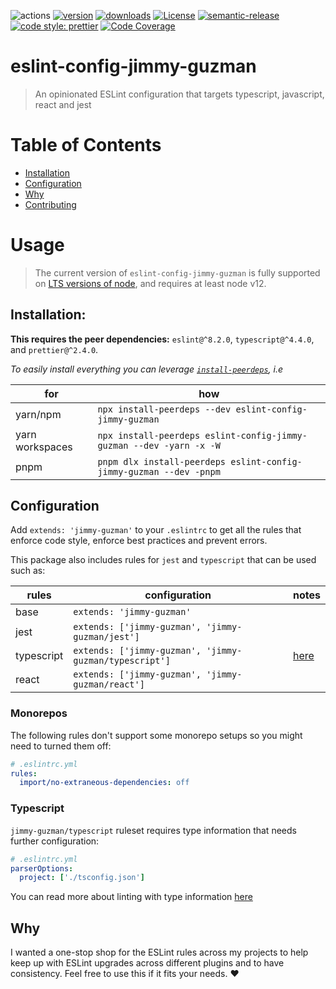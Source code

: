 ![actions][actions-badge]
[![version][version-badge]][package] [![downloads][downloads-badge]][npmtrends]
[![License][license-badge]][license]
[![semantic-release][semantic-release-badge]][semantic-release]
[![code style: prettier][prettier-badge]][prettier]
[![Code Coverage][coverage-badge]][coverage]

# eslint-config-jimmy-guzman

> An opinionated ESLint configuration that targets typescript, javascript, react and jest

# Table of Contents

- [Installation](#installation)
- [Configuration](#configuration)
- [Why](#why)
- [Contributing](./CONTRIBUTING.md)

# Usage

> The current version of `eslint-config-jimmy-guzman` is fully supported on [LTS versions of node][node-lts-versions], and requires at least node v12.

## Installation:

**This requires the peer dependencies:** `eslint@^8.2.0`, `typescript@^4.4.0`, and `prettier@^2.4.0`.

_To easily install everything you can leverage [`install-peerdeps`][install-peerdeps], i.e_

| for             | how                                                                 |
| --------------- | ------------------------------------------------------------------- |
| yarn/npm        | `npx install-peerdeps --dev eslint-config-jimmy-guzman`             |
| yarn workspaces | `npx install-peerdeps eslint-config-jimmy-guzman --dev -yarn -x -W` |
| pnpm            | `pnpm dlx install-peerdeps eslint-config-jimmy-guzman --dev -pnpm`  |

## Configuration

Add `extends: 'jimmy-guzman'` to your `.eslintrc` to get all the rules that enforce code style, enforce best practices and prevent errors.

This package also includes rules for `jest` and `typescript` that can be used such as:

| rules      | configuration                                          | notes               |
| ---------- | ------------------------------------------------------ | ------------------- |
| base       | `extends: 'jimmy-guzman'`                              |                     |
| jest       | `extends: ['jimmy-guzman', 'jimmy-guzman/jest']`       |                     |
| typescript | `extends: ['jimmy-guzman', 'jimmy-guzman/typescript']` | [here](#typescript) |
| react      | `extends: ['jimmy-guzman', 'jimmy-guzman/react']`      |                     |

### Monorepos

The following rules don't support some monorepo setups so you might need to turned them off:

```yml
# .eslintrc.yml
rules:
  import/no-extraneous-dependencies: off
```

### Typescript

`jimmy-guzman/typescript` ruleset requires type information that needs further configuration:

```yml
# .eslintrc.yml
parserOptions:
  project: ['./tsconfig.json']
```

You can read more about linting with type information [here][typed-linting]

## Why

I wanted a one-stop shop for the ESLint rules across my projects to help keep up with ESLint upgrades across different plugins and to have consistency. Feel free to use this if it fits your needs. ❤️

<!-- badges -->

[actions-badge]: https://img.shields.io/github/workflow/status/jimmy-guzman/eslint-config-jimmy-guzman/release?label=actions&logo=github-actions&style=flat-square
[version-badge]: https://img.shields.io/npm/v/eslint-config-jimmy-guzman.svg?logo=npm&style=flat-square
[package]: https://www.npmjs.com/package/eslint-config-jimmy-guzman
[downloads-badge]: https://img.shields.io/npm/dm/eslint-config-jimmy-guzman.svg?logo=npm&style=flat-square
[npmtrends]: http://www.npmtrends.com/eslint-config-jimmy-guzman
[semantic-release]: https://github.com/semantic-release/semantic-release
[semantic-release-badge]: https://img.shields.io/badge/%20%20%F0%9F%93%A6%F0%9F%9A%80-semantic--release-e10079.svg?style=flat-square
[prettier-badge]: https://img.shields.io/badge/code_style-prettier-ff69b4.svg?style=flat-square&logo=prettier
[prettier]: https://github.com/prettier/prettier
[license]: https://github.com/jimmy-guzman/eslint-config-jimmy-guzman/blob/master/package.json
[license-badge]: https://img.shields.io/npm/l/eslint-config-jimmy-guzman.svg?style=flat-square
[coverage-badge]: https://img.shields.io/codecov/c/github/jimmy-guzman/eslint-config-jimmy-guzman.svg?style=flat-square&logo=codecov
[coverage]: https://codecov.io/github/jimmy-guzman/eslint-config-jimmy-guzman

<!-- misc -->

[install-peerdeps]: https://www.npmjs.com/package/install-peerdeps
[typed-linting]: https://github.com/typescript-eslint/typescript-eslint/blob/master/docs/getting-started/linting/TYPED_LINTING.md
[node-lts-versions]: https://nodejs.org/en/about/releases/#releases
